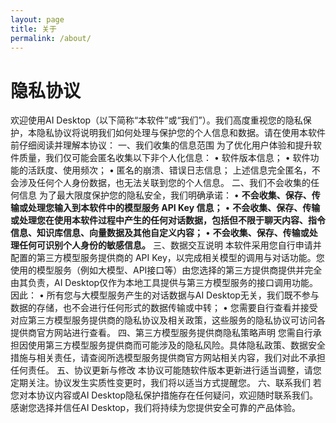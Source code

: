```yaml
---
layout: page
title: 关于
permalink: /about/
---
```

# 隐私协议
欢迎使用AI Desktop（以下简称“本软件”或“我们”）。我们高度重视您的隐私保护，本隐私协议将说明我们如何处理与保护您的个人信息和数据。请在使用本软件前仔细阅读并理解本协议：
一、我们收集的信息范围
为了优化用户体验和提升软件质量，我们仅可能会匿名收集以下非个人化信息：
• 软件版本信息；
• 软件功能的活跃度、使用频次；
• 匿名的崩溃、错误日志信息；
上述信息完全匿名，不会涉及任何个人身份数据，也无法关联到您的个人信息。
二、我们不会收集的任何信息
为了最大限度保护您的隐私安全，我们明确承诺：
• **不会收集、保存、传输或处理您输入到本软件中的模型服务 API Key 信息；**
• **不会收集、保存、传输或处理您在使用本软件过程中产生的任何对话数据，包括但不限于聊天内容、指令信息、知识库信息、向量数据及其他自定义内容；**
• **不会收集、保存、传输或处理任何可识别个人身份的敏感信息。**
三、数据交互说明
本软件采用您自行申请并配置的第三方模型服务提供商的 API Key，以完成相关模型的调用与对话功能。您使用的模型服务（例如大模型、API接口等）由您选择的第三方提供商提供并完全由其负责，AI Desktop仅作为本地工具提供与第三方模型服务的接口调用功能。
因此：
• 所有您与大模型服务产生的对话数据与AI Desktop无关，我们既不参与数据的存储，也不会进行任何形式的数据传输或中转；
• 您需要自行查看并接受对应第三方模型服务提供商的隐私协议及相关政策，这些服务的隐私协议可访问各提供商官方网站进行查看。
四、第三方模型服务提供商隐私策略声明
您需自行承担因使用第三方模型服务提供商而可能涉及的隐私风险。具体隐私政策、数据安全措施与相关责任，请查阅所选模型服务提供商官方网站相关内容，我们对此不承担任何责任。
五、协议更新与修改
本协议可能随软件版本更新进行适当调整，请您定期关注。协议发生实质性变更时，我们将以适当方式提醒您。
六、联系我们
若您对本协议内容或AI Desktop隐私保护措施存在任何疑问，欢迎随时联系我们。
感谢您选择并信任AI Desktop，我们将持续为您提供安全可靠的产品体验。
